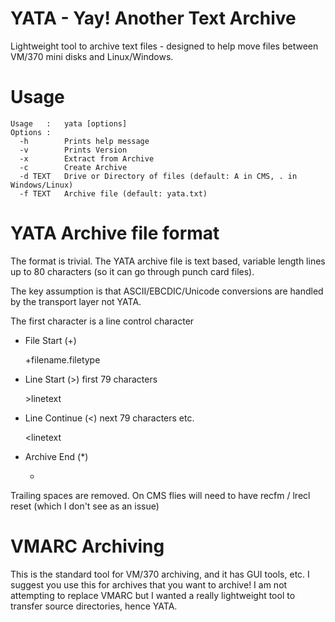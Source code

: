 # YATA - Yay! Another Text Archive
Lightweight tool to archive text files - designed to help move files between VM/370 mini disks and Linux/Windows.

# Usage
    Usage   :   yata [options]
    Options :
      -h        Prints help message
      -v        Prints Version
      -x        Extract from Archive
      -c        Create Archive
      -d TEXT   Drive or Directory of files (default: A in CMS, . in Windows/Linux)
      -f TEXT   Archive file (default: yata.txt)

# YATA Archive file format
The format is trivial. The YATA archive file is text based, variable length lines up to 80 characters (so it can go through punch card files). 

The key assumption is that ASCII/EBCDIC/Unicode conversions are handled by the transport layer not YATA.

The first character is a line control character
- File Start (+)

    +filename.filetype   

- Line Start (\>) first 79 characters

    \>linetext

- Line Continue (\<) next 79 characters etc.

    \<linetext

- Archive End (*)

    *

Trailing spaces are removed. On CMS flies will need to have recfm / lrecl reset (which I don't see as an issue)

# VMARC Archiving
This is the standard tool for VM/370 archiving, and it has GUI tools, etc. 
I suggest you use this for archives that you want to archive!
I am not attempting to replace VMARC but I wanted a really lightweight tool to transfer source directories, hence YATA.
